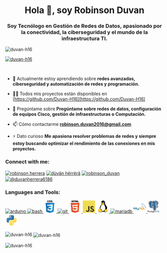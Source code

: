 <h1 align="center">Hola 👋, soy Robinson Duvan</h1>
<h3 align="center">Soy Tecnólogo en Gestión de Redes de Datos, apasionado por la conectividad, la ciberseguridad y el mundo de la infraestructura TI.</h3>

<p align="left"> <img src="https://komarev.com/ghpvc/?username=duvan-h16&label=Profile%20views&color=0e75b6&style=flat" alt="duvan-h16" /> </p>

<p align="left"> <a href="https://github.com/ryo-ma/github-profile-trophy"><img src="https://github-profile-trophy.vercel.app/?username=duvan-h16" alt="duvan-h16" /></a> </p>

<p align="left"> <a href="https://twitter.com/" target="blank"><img src="https://img.shields.io/twitter/follow/?logo=twitter&style=for-the-badge" alt="" /></a> </p>

- 🌱 Actualmente estoy aprendiendo sobre **redes avanzadas, ciberseguridad y automatización de redes y programación.**

- 👨‍💻 Todos mis proyectos están disponibles en [https://github.com/Duvan-H16](https://github.com/Duvan-H16)

- 💬 Pregúntame sobre **Pregúntame sobre redes de datos, configuración de equipos Cisco, gestión de infraestructuras o Computación.**

- 📫 Cómo contactarme **robinson.duvan2016@gmail.com**

- ⚡ Dato curioso **Me apasiona resolver problemas de redes y siempre estoy buscando optimizar el rendimiento de las conexiones en mis proyectos.**

<h3 align="left">Connect with me:</h3>
<p align="left">
<a href="https://linkedin.com/in/robinson herrera" target="blank"><img align="center" src="https://raw.githubusercontent.com/rahuldkjain/github-profile-readme-generator/master/src/images/icons/Social/linked-in-alt.svg" alt="robinson herrera" height="30" width="40" /></a>
<a href="https://fb.com/düvân hërrërâ" target="blank"><img align="center" src="https://raw.githubusercontent.com/rahuldkjain/github-profile-readme-generator/master/src/images/icons/Social/facebook.svg" alt="düvân hërrërâ" height="30" width="40" /></a>
<a href="https://instagram.com/robinson_duvan" target="blank"><img align="center" src="https://raw.githubusercontent.com/rahuldkjain/github-profile-readme-generator/master/src/images/icons/Social/instagram.svg" alt="robinson_duvan" height="30" width="40" /></a>
<a href="https://www.youtube.com/c/@duvanherrera6186" target="blank"><img align="center" src="https://raw.githubusercontent.com/rahuldkjain/github-profile-readme-generator/master/src/images/icons/Social/youtube.svg" alt="@duvanherrera6186" height="30" width="40" /></a>
</p>

<h3 align="left">Languages and Tools:</h3>
<p align="left"> <a href="https://www.arduino.cc/" target="_blank" rel="noreferrer"> <img src="https://cdn.worldvectorlogo.com/logos/arduino-1.svg" alt="arduino" width="40" height="40"/> </a> <a href="https://www.gnu.org/software/bash/" target="_blank" rel="noreferrer"> <img src="https://www.vectorlogo.zone/logos/gnu_bash/gnu_bash-icon.svg" alt="bash" width="40" height="40"/> </a> <a href="https://www.w3schools.com/css/" target="_blank" rel="noreferrer"> <img src="https://raw.githubusercontent.com/devicons/devicon/master/icons/css3/css3-original-wordmark.svg" alt="css3" width="40" height="40"/> </a> <a href="https://git-scm.com/" target="_blank" rel="noreferrer"> <img src="https://www.vectorlogo.zone/logos/git-scm/git-scm-icon.svg" alt="git" width="40" height="40"/> </a> <a href="https://www.w3.org/html/" target="_blank" rel="noreferrer"> <img src="https://raw.githubusercontent.com/devicons/devicon/master/icons/html5/html5-original-wordmark.svg" alt="html5" width="40" height="40"/> </a> <a href="https://developer.mozilla.org/en-US/docs/Web/JavaScript" target="_blank" rel="noreferrer"> <img src="https://raw.githubusercontent.com/devicons/devicon/master/icons/javascript/javascript-original.svg" alt="javascript" width="40" height="40"/> </a> <a href="https://www.linux.org/" target="_blank" rel="noreferrer"> <img src="https://raw.githubusercontent.com/devicons/devicon/master/icons/linux/linux-original.svg" alt="linux" width="40" height="40"/> </a> <a href="https://mariadb.org/" target="_blank" rel="noreferrer"> <img src="https://www.vectorlogo.zone/logos/mariadb/mariadb-icon.svg" alt="mariadb" width="40" height="40"/> </a> <a href="https://www.mysql.com/" target="_blank" rel="noreferrer"> <img src="https://raw.githubusercontent.com/devicons/devicon/master/icons/mysql/mysql-original-wordmark.svg" alt="mysql" width="40" height="40"/> </a> <a href="https://www.postgresql.org" target="_blank" rel="noreferrer"> <img src="https://raw.githubusercontent.com/devicons/devicon/master/icons/postgresql/postgresql-original-wordmark.svg" alt="postgresql" width="40" height="40"/> </a> <a href="https://www.python.org" target="_blank" rel="noreferrer"> <img src="https://raw.githubusercontent.com/devicons/devicon/master/icons/python/python-original.svg" alt="python" width="40" height="40"/> </a> </p>

<p><img align="left" src="https://github-readme-stats.vercel.app/api/top-langs?username=duvan-h16&show_icons=true&locale=en&layout=compact" alt="duvan-h16" /></p>

<p>&nbsp;<img align="center" src="https://github-readme-stats.vercel.app/api?username=duvan-h16&show_icons=true&locale=en" alt="duvan-h16" /></p>

<p><img align="center" src="https://github-readme-streak-stats.herokuapp.com/?user=duvan-h16&" alt="duvan-h16" /></p>
